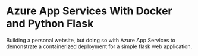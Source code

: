 # Azure App Services With Docker and Python Flask
Building a personal website, but doing so with Azure App Services to demonstrate a containerized deployment for a simple flask web application.